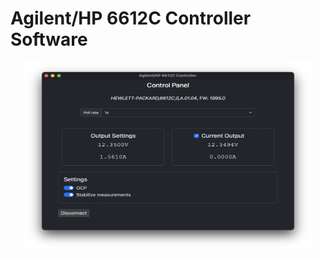 # Agilent/HP 6612C Controller Software

<p align="center">
  <img width="460" height="300" src="screenshots/control.png">
</p>